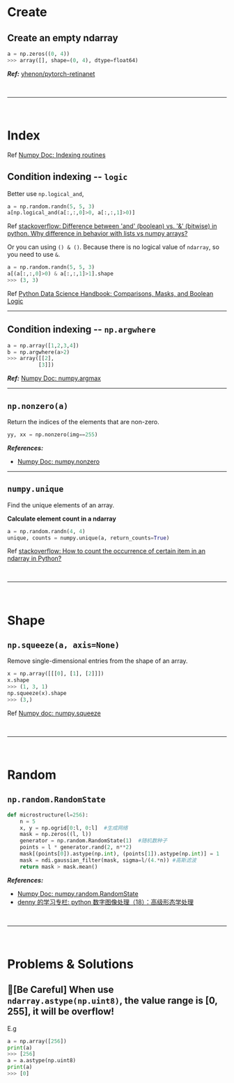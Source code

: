 # Create

## Create an empty ndarray

```python
a = np.zeros((0, 4))
>>> array([], shape=(0, 4), dtype=float64)
```

**_Ref:_** [yhenon/pytorch-retinanet](https://github.com/yhenon/pytorch-retinanet/blob/1135e18b835481b18fd0d4e1613c87afc2bc7d46/dataloader.py#L86)

<!--  -->
<br>

---

<br>
<!--  -->

# Index

Ref [Numpy Doc: Indexing routines](https://docs.scipy.org/doc/numpy-1.15.0/reference/routines.indexing.html)

## Condition indexing -- `logic`

Better use `np.logical_and`,

```python
a = np.random.randn(5, 5, 3)
a[np.logical_and(a[:,:,0]>0, a[:,:,1]>0)]
```

Ref [stackoverflow: Difference between 'and' (boolean) vs. '&' (bitwise) in python. Why difference in behavior with lists vs numpy arrays?](https://stackoverflow.com/q/22646463/4636081)

Or you can using `() & ()`. Because there is no logical value of `ndarray`, so you need to use `&`.

```python
a = np.random.randn(5, 5, 3)
a[(a[:,:,0]>0) & a[:,:,1]>1].shape
>>> (3, 3)
```

Ref [Python Data Science Handbook: Comparisons, Masks, and Boolean Logic](https://jakevdp.github.io/PythonDataScienceHandbook/02.06-boolean-arrays-and-masks.html#Boolean-operators)

---

## Condition indexing -- `np.argwhere`

```python
a = np.array([1,2,3,4])
b = np.argwhere(a>2)
>>> array([[2],
          [3]])
```

**_Ref:_** [Numpy Doc: numpy.argmax](https://docs.scipy.org/doc/numpy/reference/generated/numpy.argmax.html)

---

## `np.nonzero(a)`

Return the indices of the elements that are non-zero.

```python
yy, xx = np.nonzero(img==255)
```

**_References:_**

- [Numpy Doc: numpy.nonzero](https://docs.scipy.org/doc/numpy-1.15.0/reference/generated/numpy.nonzero.html)

---

## `numpy.unique`

Find the unique elements of an array.

**Calculate element count in a ndarray**

```python
a = np.random.randn(4, 4)
unique, counts = numpy.unique(a, return_counts=True)
```

Ref [stackoverflow: How to count the occurrence of certain item in an ndarray in Python?](https://stackoverflow.com/questions/28663856/how-to-count-the-occurrence-of-certain-item-in-an-ndarray-in-python)

<!--  -->
<br>

---

<br>
<!--  -->

# Shape

## `np.squeeze(a, axis=None)`

Remove single-dimensional entries from the shape of an array.

```python
x = np.array([[[0], [1], [2]]])
x.shape
>>> (1, 3, 1)
np.squeeze(x).shape
>>> (3,)
```

Ref [Numpy doc: numpy.squeeze](https://docs.scipy.org/doc/numpy/reference/generated/numpy.squeeze.html)

<!--  -->
<br>

---

<br>
<!--  -->

# Random

## `np.random.RandomState`

```python
def microstructure(l=256):
    n = 5
    x, y = np.ogrid[0:l, 0:l]  #生成网络
    mask = np.zeros((l, l))
    generator = np.random.RandomState(1)  #随机数种子
    points = l * generator.rand(2, n**2)
    mask[(points[0]).astype(np.int), (points[1]).astype(np.int)] = 1
    mask = ndi.gaussian_filter(mask, sigma=l/(4.*n)) #高斯滤波
    return mask > mask.mean()
```

**_References:_**

- [Numpy Doc: numpy.random.RandomState](https://docs.scipy.org/doc/numpy/reference/generated/numpy.random.RandomState.html)
- [denny 的学习专栏: python 数字图像处理（18）：高级形态学处理](https://www.cnblogs.com/denny402/p/5166258.html)

<!--  -->
<br>

---

<br>
<!--  -->

# Problems & Solutions

## :triangular_flag_on_post:[Be Careful] When use `ndarray.astype(np.uint8)`, the value range is [0, 255], it will be overflow!

E.g

```python
a = np.array([256])
print(a)
>>> [256]
a = a.astype(np.uint8)
print(a)
>>> [0]
```

